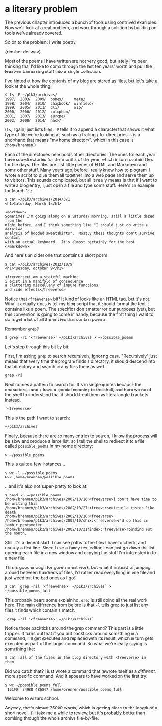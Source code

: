 a literary problem
==================

The previous chapter introduced a bunch of tools using contrived examples.  Now
we'll look at a real problem, and work through a solution by building on tools
we've already covered.

So on to the problem:  I write poetry.

{rimshot dot wav}

Most of the poems I have written are not very good, but lately I've been
thinking that I'd like to comb through the last ten years' worth and pull
the least-embarrassing stuff into a single collection.

I've hinted at how the contents of my blog are stored as files, but let's take
a look at the whole thing:

    $ ls -F ~/p1k3/archives/
    1997/  2003/  2009/  bones/     meta/
    1998/  2004/  2010/  chapbook/  winfield/
    1999/  2005/  2011/  cli/       wip/
    2000/  2006/  2012/  colophon/
    2001/  2007/  2013/  europe/
    2002/  2008/  2014/  hack/

(`ls`, again, just lists files.  `-F` tells it to append a character that shows
it what type of file we're looking at, such as a trailing / for directories.
`~` is a shorthand that means "my home directory", which in this case is
`/home/brennen`.)

Each of the directories here holds other directories.  The ones for each year
have sub-directories for the months of the year, which in turn contain files
for the days.  The files are just little pieces of HTML and Markdown and some
other stuff.  Many years ago, before I really knew how to program, I wrote a
script to glue them all together into a web page and serve them up to visitors.
This sounds complicated, but all it really means is that if I want to write a
blog entry, I just open a file and type some stuff.  Here's an example for
March 1st:

<!-- exec -->

    $ cat ~/p1k3/archives/2014/3/1
    <h1>Saturday, March 1</h1>
    
    <markdown>
    Sometimes I'm going along on a Saturday morning, still a little dazed from the
    night before, and I think something like "I should just go write a detailed
    analysis of hooded sweatshirts".  Mostly these thoughts don't survive contact
    with an actual keyboard.  It's almost certainly for the best.
    </markdown>

<!-- end -->

And here's an older one that contains a short poem:

<!-- exec -->

    $ cat ~/p1k3/archives/2012/10/9
    <h1>tuesday, october 9</h1>
    
    <freeverse>i am a stateful machine
    i exist in a manifold of consequence
    a clattering miscellany of impure functions
    and side effects</freeverse>

<!-- end -->

Notice that `<freeverse>` bit?  It kind of looks like an HTML tag, but it's
not.  What it actually does is tell my blog script that it should format the
text it contains like a poem.  The specifics don't matter for our purposes
(yet), but this convention is going to come in handy, because the first thing I
want to do is get a list of all the entries that contain poems.

Remember `grep`?

    $ grep -ri '<freeverse>' ~/p1k3/archives > ~/possible_poems

Let's step through this bit by bit:

First, I'm asking `grep` to search **r**ecursively, **i**gnoring case.
"Recursively" just means that every time the program finds a directory, it
should descend into that directory and search in any files there as well.

    grep -ri

Next comes a pattern to search for.  It's in single quotes because the
characters `<` and `>` have a special meaning to the shell, and here we need
the shell to understand that it should treat them as literal angle brackets
instead.

    '<freeverse>'

This is the path I want to search:

    ~/p1k3/archives

Finally, because there are so many entries to search, I know the process will
be slow and produce a large list, so I tell the shell to redirect it to a file
called `possible_poems` in my home directory:

    > ~/possible_poems

This is quite a few instances...

<!-- exec -->

    $ wc -l ~/possible_poems
    682 /home/brennen/possible_poems

<!-- end -->

...and it's also not super-pretty to look at:

<!-- exec -->

    $ head -5 ~/possible_poems
    /home/brennen/p1k3/archives/2002/10/16:<freeverse>i don't have time to be writing this
    /home/brennen/p1k3/archives/2002/10/27:<freeverse>tequila tastes like death
    /home/brennen/p1k3/archives/2002/10/10:<freeverse>
    /home/brennen/p1k3/archives/2002/10/shax:<freeverse>i'd do this in iambic pentameter
    /home/brennen/p1k3/archives/2002/10/31/index:<freeverse>rounding out the month,

<!-- end -->

Still, it's a decent start.  I can see paths to the files I have to check, and
usually a first line.  Since I use a fancy text editor, I can just go down the
list opening each file in a new window and copying the stuff I'm interested in
to a new file.

This is good enough for government work, but what if instead of jumping around
between hundreds of files, I'd rather read everything in one file and just weed
out the bad ones as I go?

    $ cat `grep -ril '<freeverse>' ~/p1k3/archives` > ~/possible_poems_full

This probably bears some explaining.  `grep` is still doing all the real work
here.  The main difference from before is that `-l` tells grep to just list any
files it finds which contain a match.

    `grep -ril '<freeverse>' ~/p1k3/archives`

Notice those backticks around the grep command?  This part is a little
trippier.  It turns out that if you put backticks around something in a
command, it'll get executed and replaced with its result, which in turn gets
executed as part of the larger command.  So what we're really saying is
something like:

    $ cat [all of the files in the blog directory with <freeverse> in them]

Did you catch that?  I just wrote a command that rewrote itself as a
_different_, more specific command.  And it appears to have worked on the
first try:

<!-- exec -->

    $ wc ~/possible_poems_full
     16190  74988 486847 /home/brennen/possible_poems_full

<!-- end -->

Welcome to wizard school.

Anyway, that's almost 75000 words, which is getting close to the length of a
short novel.  It'll take me a while to review, but it's probably better than
combing through the whole archive file-by-file.
